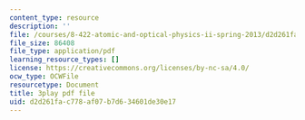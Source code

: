 ```yaml
---
content_type: resource
description: ''
file: /courses/8-422-atomic-and-optical-physics-ii-spring-2013/d2d261fac778af07b7d634601de30e17_O_zjGYvP4Ps.pdf
file_size: 86408
file_type: application/pdf
learning_resource_types: []
license: https://creativecommons.org/licenses/by-nc-sa/4.0/
ocw_type: OCWFile
resourcetype: Document
title: 3play pdf file
uid: d2d261fa-c778-af07-b7d6-34601de30e17
---
```

